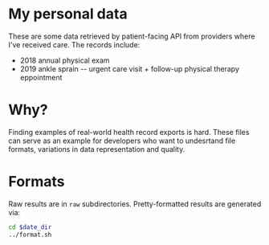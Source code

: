 # My personal data

These are some data retrieved by patient-facing API from providers where I've received care. The records include:

* 2018 annual physical exam
* 2019 ankle sprain -- urgent care visit + follow-up physical therapy eppointment

# Why?

Finding examples of real-world health record exports is hard. These files can serve as an example for developers who want to undesrtand file formats, variations in data representation and quality.

# Formats

Raw results are in `raw` subdirectories. Pretty-formatted results are generated via:

```sh
cd $date_dir
../format.sh
```
